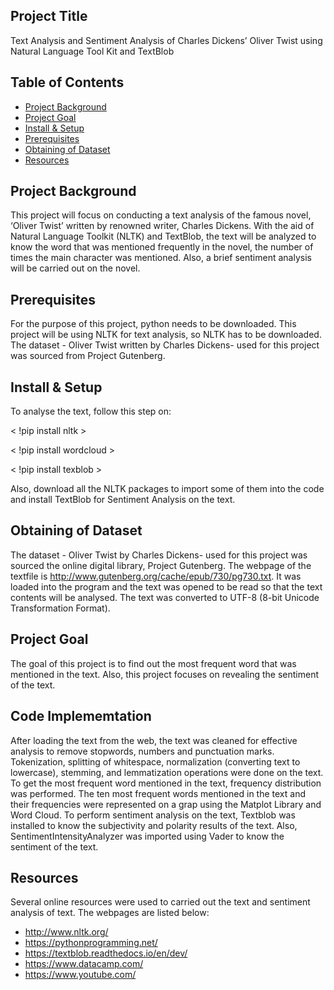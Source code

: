 Project Title
-----------------

Text Analysis and Sentiment Analysis of Charles Dickens’ Oliver Twist using Natural Language Tool Kit and TextBlob

Table of Contents
-----------------
-   [Project Background](#project-background)
-   [Project Goal](#project-goal)
-   [Install & Setup](#install-&-setup)
-   [Prerequisites](#usage)
-   [Obtaining of Dataset](Obtaining-of-Dataset)
-   [Resources](#resources)



Project Background
----------
This project will focus on conducting a text analysis of the famous novel, ‘Oliver Twist’ written by renowned writer, Charles Dickens. With the aid of Natural Language Toolkit (NLTK) and TextBlob, the text will be analyzed to know the word that was mentioned frequently in the novel, the number of times the main character was mentioned. Also, a brief sentiment analysis will be carried out on the novel.


Prerequisites
---------------

For the purpose of this project, python needs to be downloaded. This project will be using NLTK for text analysis, so NLTK has to be downloaded. The dataset - Oliver Twist written by Charles Dickens- used for this project was sourced from Project Gutenberg.

Install & Setup
--------------

To analyse the text, follow this step on:

< !pip install nltk >

< !pip install wordcloud >
  
 < !pip install texblob >
 
Also, download all the NLTK packages to import some of them into the code and install TextBlob for Sentiment Analysis on the text. 

Obtaining of Dataset
--------------

The dataset - Oliver Twist by Charles Dickens- used for this project was sourced the online digital library, Project Gutenberg. The webpage of the textfile is http://www.gutenberg.org/cache/epub/730/pg730.txt. It was loaded into the program and the text was opened to be read so that the text contents will be analysed. The text was converted to UTF-8 (8-bit Unicode Transformation Format).

Project Goal
--------------

The goal of this project is to find out the most frequent word that was mentioned in the text. Also, this project focuses on revealing the sentiment of the text. 

Code Implememtation
--------------

After loading the text from the web, the text was cleaned for effective analysis to remove stopwords, numbers and punctuation marks. Tokenization, splitting of whitespace, normalization (converting text to lowercase), stemming, and lemmatization operations were done on the text. To get the most frequent word mentioned in the text, frequency distribution was performed. The ten most frequent words mentioned in the text and their frequencies were represented on a grap using the Matplot Library and Word Cloud. 
To perform sentiment analysis on the text, Textblob was installed to know the subjectivity and polarity results of the text. Also, SentimentIntensityAnalyzer was imported using Vader to know the sentiment of the text. 

Resources
--------------
Several online resources were used to carried out the text and sentiment analysis of text. The webpages are listed below:

-   http://www.nltk.org/
-   https://pythonprogramming.net/
-   https://textblob.readthedocs.io/en/dev/
-   https://www.datacamp.com/
-   https://www.youtube.com/




  
  
  
 
  

